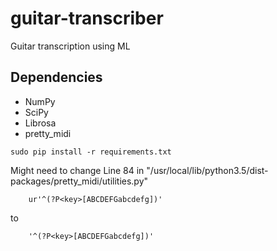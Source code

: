 # guitar-transcriber

Guitar transcription using ML

## Dependencies

* NumPy
* SciPy
* Librosa
* pretty_midi

```
sudo pip install -r requirements.txt
```
Might need to change Line 84 in "/usr/local/lib/python3.5/dist-packages/pretty_midi/utilities.py"
```
    ur'^(?P<key>[ABCDEFGabcdefg])'
```
to
```
    '^(?P<key>[ABCDEFGabcdefg])'
```
